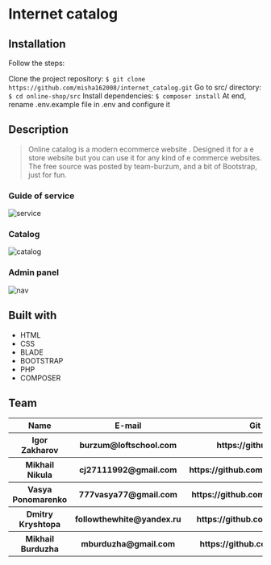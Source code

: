 <h1>Internet catalog</h1>

<h2>Installation</h2>
Follow the steps:

Clone the project repository:
`$ git clone https://github.com/misha162008/internet_catalog.git`
Go to src/ directory:
`$ cd online-shop/src`
Install dependencies:
`$ composer install`
At end, rename .env.example file in .env and configure it




<h2>Description</h2>

>Online catalog is a modern ecommerce website . Designed it for a e store website but you can use it for any kind of e commerce websites. The free source was posted by team-burzum, and a bit of Bootstrap, just for fun.

<h3> Guide of service</h2>
<img src="http://i.imgur.com/UmX9Xgy.png" alt="service">
<h3>Catalog</h3>
<img src="" alt="catalog">
<h3>Admin panel</h3>
<img src="http://i.imgur.com/<wI7GPMe.png" alt="nav">



<h2>  Built with </h2>
<ul>
    <li>HTML 
    <li>CSS 
    <li>BLADE
    <li>BOOTSTRAP
    <li>PHP
    <li>COMPOSER
</ul>


<h2>Team</h2>



<table>
    <tr>
      <th> Name</th>   <th> E-mail</th>    <th>Git</th>        <th>Роль</th>
    </tr>
    <tr>
        <th>Igor Zakharov</th>  <th>burzum@loftschool.com
</th>   <th>https://github.com/</th>     <th>Curator </th> 
    </tr> 
    <tr>
        <th>Mikhail Nikula</th>   <th>cj27111992@gmail.com</th>   <th>https://github.com/misha162008</th>     <th>Teamlead</th> 
    </tr>
    <tr>
        <th>Vasya Ponomarenko</th>   <th> 777vasya77@gmail.com</th>   <th>https://github.com/777Vasya77</th>     <th>Backend</th> 
    </tr>
    <tr>
       <th>Dmitry Kryshtopa</th>   <th>followthewhite@yandex.ru</th>   <th>https://github.com/kryshtopa</th>     <th>Backend</th> 
    </tr>
    <tr>
        <th>Mikhail Burduzha <th> mburduzha@gmail.com <th>https://github.com/Krada88      <th>Backend
    </tr>
</table>
